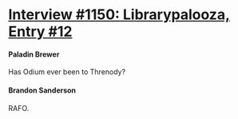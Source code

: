 # [Interview #1150: Librarypalooza, Entry #12](https://www.theoryland.com/intvmain.php?i=1150#12)

#### Paladin Brewer

Has Odium ever been to Threnody?

#### Brandon Sanderson

RAFO.

